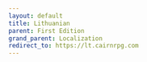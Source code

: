 ```yaml
---
layout: default
title: Lithuanian
parent: First Edition
grand_parent: Localization
redirect_to: https://lt.cairnrpg.com
---
```

